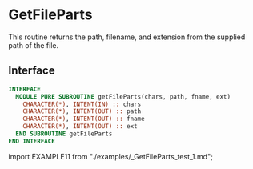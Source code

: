 # GetFileParts

<!-- markdownlint-disable MD041 MD013 MD033 MD012 -->

This routine returns the path, filename, and extension from the supplied path of the file.

## Interface

<Tabs>
<TabItem value="interface" label="܀ Interface" default>

```fortran
INTERFACE
  MODULE PURE SUBROUTINE getFileParts(chars, path, fname, ext)
    CHARACTER(*), INTENT(IN) :: chars
    CHARACTER(*), INTENT(OUT) :: path
    CHARACTER(*), INTENT(OUT) :: fname
    CHARACTER(*), INTENT(OUT) :: ext
  END SUBROUTINE getFileParts
END INTERFACE
```

</TabItem>

<TabItem value="example" label="️܀ See example">

import EXAMPLE11 from "./examples/_GetFileParts_test_1.md";

<EXAMPLE11 />

</TabItem>

<TabItem value="close" label="↢ ">

</TabItem>
</Tabs>
